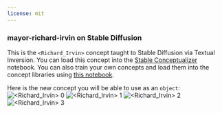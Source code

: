 ```yaml
---
license: mit
---
```

### mayor-richard-irvin on Stable Diffusion
This is the `<Richard_Irvin>` concept taught to Stable Diffusion via Textual Inversion. You can load this concept into the [Stable Conceptualizer](https://colab.research.google.com/github/huggingface/notebooks/blob/main/diffusers/stable_conceptualizer_inference.ipynb) notebook. You can also train your own concepts and load them into the concept libraries using [this notebook](https://colab.research.google.com/github/huggingface/notebooks/blob/main/diffusers/sd_textual_inversion_training.ipynb).

Here is the new concept you will be able to use as an `object`:
![<Richard_Irvin> 0](https://huggingface.co/sd-concepts-library/mayor-richard-irvin/resolve/main/concept_images/0.jpeg)
![<Richard_Irvin> 1](https://huggingface.co/sd-concepts-library/mayor-richard-irvin/resolve/main/concept_images/3.jpeg)
![<Richard_Irvin> 2](https://huggingface.co/sd-concepts-library/mayor-richard-irvin/resolve/main/concept_images/1.jpeg)
![<Richard_Irvin> 3](https://huggingface.co/sd-concepts-library/mayor-richard-irvin/resolve/main/concept_images/2.jpeg)


